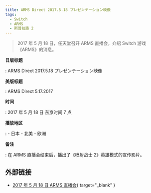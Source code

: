 ```yaml
---
title: ARMS Direct 2017.5.18 プレゼンテーション映像
tags:
  - Switch
  - ARMS
  - 斯普拉遁 2
---
```


> 2017 年 5 月 18 日，任天堂召开 ARMS 直播会，介绍 Switch 游戏《ARMS》的消息。

**日版标题**

:   ARMS Direct 2017.5.18 プレゼンテーション映像

**美版标题**

:   ARMS Direct 5.17.2017

**时间**

:   2017 年 5 月 18 日 东京时间 7 点

**播放地区**

:   - 日本
	- 北美
	- 欧洲

**备注**

:   在 ARMS 直播会结束后，播出了《喷射战士 2》英雄模式的宣传影片。

## 外部链接

- [2017 年 5 月 18 日 ARMS 直播会](https://www.bilibili.com/video/BV1ja4y1L78A/){ target="_blank" }
